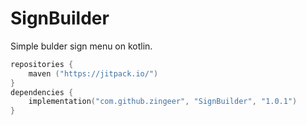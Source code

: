# SignBuilder 
Simple bulder sign menu on kotlin.  
```kotlin
repositories {
    maven ("https://jitpack.io/")
}
dependencies {
    implementation("com.github.zingeer", "SignBuilder", "1.0.1")
}
```
